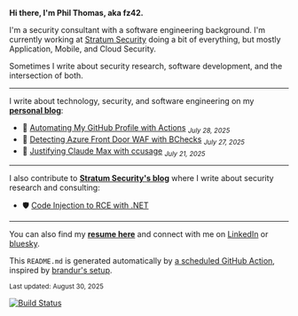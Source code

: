 **Hi there, I'm Phil Thomas, aka fz42.**

I'm a security consultant with a software engineering background. I'm currently working at [Stratum Security](https://stratumsecurity.com) doing a bit of everything, but mostly Application, Mobile, and Cloud Security.

Sometimes I write about security research, software development, and the intersection of both.

---

<!-- BLOG-POST-LIST:START -->

I write about technology, security, and software engineering on my [**personal blog**](https://fz42.net):

* 🔧 [Automating My GitHub Profile with Actions](https://fz42.net/posts/automating-my-github-profile-with-actions/) <sub><em>July 28, 2025</em></sub>
* 🔧 [Detecting Azure Front Door WAF with BChecks](https://fz42.net/posts/detecting-azure-front-door-waf-with-bcheck/) <sub><em>July 27, 2025</em></sub>
* 🔧 [Justifying Claude Max with ccusage](https://fz42.net/posts/justifying-claude-max-with-ccusage/) <sub><em>July 21, 2025</em></sub>

---

I also contribute to [**Stratum Security's blog**](https://blog.stratumsecurity.com) where I write about security research and consulting:

* 🛡️ [Code Injection to RCE with .NET](https://blog.stratumsecurity.com/2024/04/29/code-injection-to-rce-with-net/)

<!-- BLOG-POST-LIST:END -->

---
You can also find my [**resume here**](https://github.com/fz42net/fz42net/blob/main/resume.pdf) and connect with me on [LinkedIn](https://www.linkedin.com/in/philthomasme/) or [bluesky](https://bsky.app/profile/fz42.bsky.social).

This `README.md` is generated automatically by [a scheduled GitHub Action](https://github.com/fz42net/fz42net/blob/main/.github/workflows/update-readme.yml), inspired by [brandur's setup](https://github.com/brandur/brandur).

<sub>Last updated: <!-- LAST-UPDATED -->August 30, 2025</sub>

[![Build Status](https://github.com/fz42net/fz42net/actions/workflows/update-readme.yml/badge.svg)](https://github.com/fz42net/fz42net/actions/workflows/update-readme.yml)